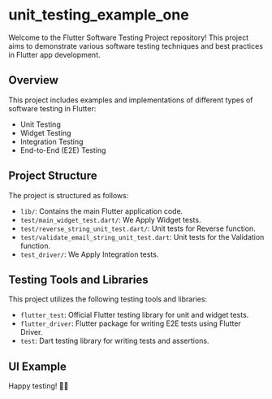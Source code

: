 # unit_testing_example_one

Welcome to the Flutter Software Testing Project repository! This project aims to demonstrate various software testing techniques and best practices in Flutter app development.

 
## Overview
This project includes examples and implementations of different types of software testing in Flutter:

- Unit Testing
- Widget Testing
- Integration Testing
- End-to-End (E2E) Testing
  
## Project Structure
The project is structured as follows:

- `lib/`: Contains the main Flutter application code.
- `test/main_widget_test.dart/`: We Apply Widget tests.
- `test/reverse_string_unit_test.dart/`: Unit tests for Reverse function.
- `test/validate_email_string_unit_test.dart`: Unit tests for the Validation function.
- `test_driver/`: We Apply Integration tests.
  
## Testing Tools and Libraries
This project utilizes the following testing tools and libraries:

- `flutter_test`: Official Flutter testing library for unit and widget tests.
- `flutter_driver`: Flutter package for writing E2E tests using Flutter Driver.
- `test`: Dart testing library for writing tests and assertions.

## UI Example



Happy testing! 🧪✨
